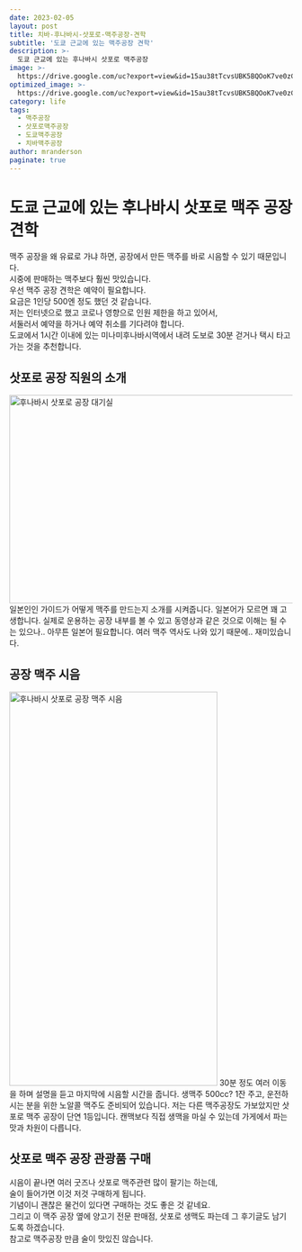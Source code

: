 ```yaml
---
date: 2023-02-05
layout: post
title: 치바-후나바시-삿포로-맥주공장-견학
subtitle: '도쿄 근교에 있는 맥주공장 견학'
description: >-
  도쿄 근교에 있는 후나바시 삿포로 맥주공장
image: >-
  https://drive.google.com/uc?export=view&id=15au38tTcvsUBK5BQOoK7ve0zCZwGFrVl
optimized_image: >-
  https://drive.google.com/uc?export=view&id=15au38tTcvsUBK5BQOoK7ve0zCZwGFrVl
category: life
tags:
  - 맥주공장
  - 삿포로맥주공장
  - 도쿄맥주공장
  - 치바맥주공장
author: mranderson
paginate: true
---
```

# 도쿄 근교에 있는 후나바시 삿포로 맥주 공장 견학
맥주 공장을 왜 유료로 가냐 하면, 공장에서 만든 맥주를 바로 시음할 수 있기 때문입니다.  
시중에 판매하는 맥주보다 훨씬 맛있습니다.  
우선 맥주 공장 견학은 예약이 필요합니다.  
요금은 1인당 500엔 정도 했던 것 같습니다.  
저는 인터넷으로 했고 코로나 영향으로 인원 제한을 하고 있어서,  
서둘러서 예약을 하거나 예약 취소를 기다려야 합니다.  
도쿄에서 1시간 이내에 있는 미나미후나바시역에서 내려 도보로 30분 걷거나 택시 타고 가는 것을 추천합니다.  

## 삿포로 공장 직원의 소개
<img src="https://drive.google.com/uc?export=view&id=1Y5JBpYkYT6GLu5f0LVt_edX6IGUPzANQ"  width="700" height="370" alt="후나바시 삿포로 공장 대기실">
일본인인 가이드가 어떻게 맥주를 만드는지 소개를 시켜줍니다.  
일본어가 모르면 꽤 고생합니다.  
실제로 운용하는 공장 내부를 볼 수 있고 동영상과 같은 것으로 이해는 될 수는 있으나.. 아무튼 일본어 필요합니다.  
여러 맥주 역사도 나와 있기 때문에.. 재미있습니다.  

## 공장 맥주 시음
<img src="https://drive.google.com/uc?export=view&id=1tjSQeLOtYYnQB8JkGZ2ErJMgv6ISi5iB"  width="370" height="700" alt="후나바시 삿포로 공장 맥주 시음">
30분 정도 여러 이동을 하며 설명을 듣고 마지막에 시음할 시간을 줍니다.  
생맥주 500cc? 1잔 주고, 운전하시는 분을 위한 노알콜 맥주도 준비되어 있습니다.  
저는 다른 맥주공장도 가보았지만 삿포로 맥주 공장이 단연 1등입니다.  
캔맥보다 직접 생맥을 마실 수 있는데 가게에서 파는 맛과 차원이 다릅니다.  

## 삿포로 맥주 공장 관광품 구매
시음이 끝나면 여러 굿즈나 삿포로 맥주관련 많이 팔기는 하는데,  
술이 들어가면 이것 저것 구매하게 됩니다.  
기념이니 괜찮은 물건이 있다면 구매하는 것도 좋은 것 같네요.  
그리고 이 맥주 공장 옆에 양고기 전문 판매점, 삿포로 생맥도 파는데 그 후기글도 남기도록 하겠습니다.  
참고로 맥주공장 만큼 술이 맛있진 않습니다.  